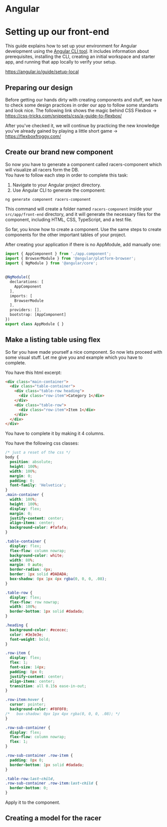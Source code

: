 ﻿# Angular

# Setting up our front-end

This guide explains how to set up your environment for Angular development using the [Angular CLI tool](https://angular.io/cli "CLI command reference"). It includes information about prerequisites, installing the CLI, creating an initial workspace and starter app, and running that app locally to verify your setup.

https://angular.io/guide/setup-local


## Preparing our design

Before getting our hands dirty with creating components and stuff, we have to check some design practices in order our app to follow some standarts and look nice.
The following link shows the magic behind CSS Flexbox -> https://css-tricks.com/snippets/css/a-guide-to-flexbox/

After you've checked it, we will continue by practicing the new knowledge you've already gained by playing a little short game -> https://flexboxfroggy.com/

## Create our brand new component

So now you have to generate a component called racers-component which will visualize all racers form the DB.  
You have to follow each step in order to complete this task:
1.  Navigate to your Angular project directory.
2.  Use Angular CLI to generate the component:

```
ng generate component racers-component
```
This command will create a folder named `racers-component` inside your `src/app/front-end` directory, and it will generate the necessary files for the component, including HTML, CSS, TypeScript, and a test file.

So far, you know how to create a component. Use the same steps to create components for the other important tables of your project.


After creating your application if there is no AppModule, add manually one:

```typescript
import { AppComponent } from './app.component';  
import { BrowserModule } from '@angular/platform-browser';  
import { NgModule } from '@angular/core';  
  
 
@NgModule({  
  declarations: [  
    AppComponent  
  ],  
  imports: [  
    BrowserModule  
  ],  
  providers: [],  
  bootstrap: [AppComponent]  
})  
export class AppModule { }
```

## Make a listing table using flex

So far you have made yourself a nice component. So now lets proceed with some visual stuff. Let me give you and example which you have to complete.

You have this html excerpt:

```html
<div class="main-container">
  <div class="table-container">
    <div class="table-row heading">
      <div class="row-item">Category 1</div>
    </div>
    <div class="table-row">
      <div class="row-item">Item 1</div>
    </div>
  </div>
</div>
```
You have to complete it by making it 4 columns.

You have the following css classes:

```css
/* just a reset of the css */
body {
  position: absolute;
  height: 100%;
  width: 100%;
  margin: 0;
  padding: 0;
  font-family: 'Helvetica';
}
.main-container {
  width: 100%;
  height: 100%;
  display: flex;
  margin: 0;
  justify-content: center;
  align-items: center;
  background-color: #fafafa;
}

.table-container {
  display: flex;
  flex-flow: column nowrap;
  background-color: white;
  width: 80%;
  margin: 0 auto;
  border-radius: 4px;
  border: 1px solid #DADADA;
  box-shadow: 0px 1px 4px rgba(0, 0, 0, .08);
}

.table-row {
  display: flex;
  flex-flow: row nowrap;
  width: 100%;
  border-bottom: 1px solid #dadada;
}

.heading {
  background-color: #ececec;
  color: #3e3e3e;
  font-weight: bold;
}

.row-item {
  display: flex;
  flex: 1;
  font-size: 14px;
  padding: 8px 0;
  justify-content: center;
  align-items: center;
  transition: all 0.15s ease-in-out;
}

.row-item:hover {
  cursor: pointer;
  background-color: #F0F0F0;
/*   box-shadow: 0px 1px 4px rgba(0, 0, 0, .08); */
}

.row-sub-container {
  display: flex;
  flex-flow: column nowrap;
  flex: 1;
}

.row-sub-container .row-item {
  padding: 8px 0;
  border-bottom: 1px solid #dadada;
}

.table-row:last-child,
.row-sub-container .row-item:last-child {
  border-bottom: 0;
}
```

Apply it to the component.


## Creating a model for the racer

